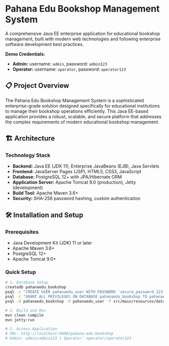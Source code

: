 # Pahana Edu Bookshop Management System

A comprehensive Java EE enterprise application for educational bookshop management, built with modern web technologies and following enterprise software development best practices.

**Demo Credentials:**
- **Admin:** username: `admin`, password: `admin123`
- **Operator:** username: `operator`, password: `operator123`

## 📋 Project Overview

The Pahana Edu Bookshop Management System is a sophisticated enterprise-grade solution designed specifically for educational institutions to manage their bookshop operations efficiently. This Java EE-based application provides a robust, scalable, and secure platform that addresses the complex requirements of modern educational bookshop management.

## 🏗️ Architecture

### Technology Stack

- **Backend:** Java EE (JDK 11), Enterprise JavaBeans (EJB), Java Servlets
- **Frontend:** JavaServer Pages (JSP), HTML5, CSS3, JavaScript
- **Database:** PostgreSQL 12+ with JPA/Hibernate ORM
- **Application Server:** Apache Tomcat 9.0 (production), Jetty (development)
- **Build Tool:** Apache Maven 3.6+
- **Security:** SHA-256 password hashing, custom authentication

## 🛠️ Installation and Setup

### Prerequisites

- Java Development Kit (JDK) 11 or later
- Apache Maven 3.6+
- PostgreSQL 12+
- Apache Tomcat 9.0+

### Quick Setup

```bash
# 1. Database Setup
createdb pahanaedu_bookshop
psql -c "CREATE USER pahanaedu_user WITH PASSWORD 'secure_password_123';"
psql -c "GRANT ALL PRIVILEGES ON DATABASE pahanaedu_bookshop TO pahanaedu_user;"
psql -d pahanaedu_bookshop -U pahanaedu_user -f src/main/resources/database-schema.sql

# 2. Build and Run
mvn clean compile
mvn jetty:run

# 3. Access Application
# URL: http://localhost:8080/pahana-edu-bookshop
# Admin: admin/admin123 | Operator: operator/operator123